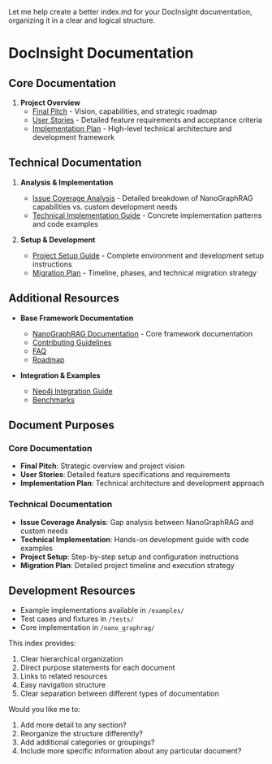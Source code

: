 Let me help create a better index.md for your DocInsight documentation, organizing it in a clear and logical structure.





# DocInsight Documentation

## Core Documentation
1. **Project Overview**
   - [Final Pitch](./docinsight-final-pitch.md) - Vision, capabilities, and strategic roadmap
   - [User Stories](./docinsight-user-stories.md) - Detailed feature requirements and acceptance criteria
   - [Implementation Plan](./implementation-plan.md) - High-level technical architecture and development framework

## Technical Documentation
1. **Analysis & Implementation**
   - [Issue Coverage Analysis](./issue-coverage-analysis.md) - Detailed breakdown of NanoGraphRAG capabilities vs. custom development needs
   - [Technical Implementation Guide](./technical-implementation.md) - Concrete implementation patterns and code examples

2. **Setup & Development**
   - [Project Setup Guide](./Project-Setup.md) - Complete environment and development setup instructions
   - [Migration Plan](./migration-plan.md) - Timeline, phases, and technical migration strategy

## Additional Resources
- **Base Framework Documentation**
  - [NanoGraphRAG Documentation](../nanographrag/) - Core framework documentation
  - [Contributing Guidelines](../nanographrag/CONTRIBUTING.md)
  - [FAQ](../nanographrag/FAQ.md)
  - [Roadmap](../nanographrag/ROADMAP.md)

- **Integration & Examples**
  - [Neo4j Integration Guide](../nanographrag/use_neo4j_for_graphrag.md)
  - [Benchmarks](../nanographrag/benchmark-en.md)

## Document Purposes

### Core Documentation
- **Final Pitch**: Strategic overview and project vision
- **User Stories**: Detailed feature specifications and requirements
- **Implementation Plan**: Technical architecture and development approach

### Technical Documentation
- **Issue Coverage Analysis**: Gap analysis between NanoGraphRAG and custom needs
- **Technical Implementation**: Hands-on development guide with code examples
- **Project Setup**: Step-by-step setup and configuration instructions
- **Migration Plan**: Detailed project timeline and execution strategy

## Development Resources
- Example implementations available in `/examples/`
- Test cases and fixtures in `/tests/`
- Core implementation in `/nano_graphrag/`


This index provides:
1. Clear hierarchical organization
2. Direct purpose statements for each document
3. Links to related resources
4. Easy navigation structure
5. Clear separation between different types of documentation

Would you like me to:
1. Add more detail to any section?
2. Reorganize the structure differently?
3. Add additional categories or groupings?
4. Include more specific information about any particular document?